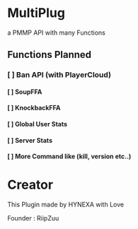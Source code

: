 # MultiPlug
a PMMP API with many Functions


## Functions Planned

### [ ] Ban API (with PlayerCloud)


#### [ ] SoupFFA


#### [ ] KnockbackFFA


#### [ ] Global User Stats


#### [ ] Server Stats


#### [ ] More Command like (kill, version etc..)

# Creator

This Plugin made by HYNEXA with Love

Founder : RiipZuu
